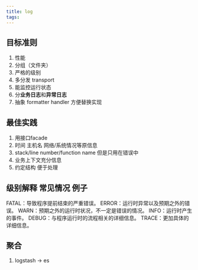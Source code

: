 ```yaml
---
title: log
tags:
---
```


## 目标准则
1. 性能
2. 分组（文件夹）
3. 严格的级别
4. 多分发 transport
5. 能监控运行状态
6. 分**业务日志**和**异常日志**
7. 抽象 formatter handler 方便替换实现

## 最佳实践
1. 用接口facade
2. 时间 主机名 网络/系统情况等原信息
3. stack/line number/function name 但是只用在错误中
4. 业务上下文充分信息
5. 约定结构 便于处理

## 级别解释 常见情况 例子
FATAL：导致程序提前结束的严重错误。
ERROR：运行时异常以及预期之外的错误。
WARN：预期之外的运行时状况，不一定是错误的情况。
INFO：运行时产生的事件。
DEBUG：与程序运行时的流程相关的详细信息。
TRACE：更加具体的详细信息。

## 聚合
1. logstash -> es
